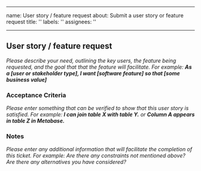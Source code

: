 ______________________________________________________________________

name: User story / feature request
about: Submit a user story or feature request
title: ''
labels: ''
assignees: ''

______________________________________________________________________

## User story / feature request

_Please describe your need, outlining the key users, the feature being requested, and the goal that that the feature will facilitate. For example: **As a \[user or stakeholder type\], I want \[software feature\] so that \[some business value\]**_

### Acceptance Criteria

_Please enter something that can be verified to show that this user story is satisfied. For example:  **I can join table X with table Y.** or **Column A appears in table Z in Metabase.**_

### Notes

_Please enter any additional information that will facilitate the completion of this ticket. For example: Are there any constraints not mentioned above? Are there any alternatives you have considered?_
